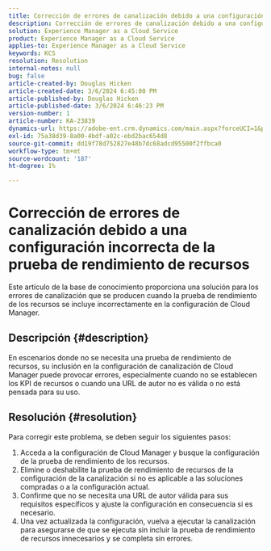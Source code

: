 ```yaml
---
title: Corrección de errores de canalización debido a una configuración incorrecta de la prueba de rendimiento de recursos
description: Corrección de errores de canalización debido a una configuración incorrecta de la prueba de rendimiento de recursos
solution: Experience Manager as a Cloud Service
product: Experience Manager as a Cloud Service
applies-to: Experience Manager as a Cloud Service
keywords: KCS
resolution: Resolution
internal-notes: null
bug: false
article-created-by: Douglas Hicken
article-created-date: 3/6/2024 6:45:00 PM
article-published-by: Douglas Hicken
article-published-date: 3/6/2024 6:46:23 PM
version-number: 1
article-number: KA-23839
dynamics-url: https://adobe-ent.crm.dynamics.com/main.aspx?forceUCI=1&pagetype=entityrecord&etn=knowledgearticle&id=f534b49e-e9db-ee11-904d-6045bd006793
exl-id: 75a38d39-8a00-4bdf-a02c-ebd2bac654d8
source-git-commit: dd19f78d752827e48b7dc68adcd95500f2ffbca0
workflow-type: tm+mt
source-wordcount: '187'
ht-degree: 1%

---
```


# Corrección de errores de canalización debido a una configuración incorrecta de la prueba de rendimiento de recursos


Este artículo de la base de conocimiento proporciona una solución para los errores de canalización que se producen cuando la prueba de rendimiento de los recursos se incluye incorrectamente en la configuración de Cloud Manager.

## Descripción {#description}

En escenarios donde no se necesita una prueba de rendimiento de recursos, su inclusión en la configuración de canalización de Cloud Manager puede provocar errores, especialmente cuando no se establecen los KPI de recursos o cuando una URL de autor no es válida o no está pensada para su uso.

## Resolución {#resolution}


Para corregir este problema, se deben seguir los siguientes pasos:
1. Acceda a la configuración de Cloud Manager y busque la configuración de la prueba de rendimiento de los recursos.
2. Elimine o deshabilite la prueba de rendimiento de recursos de la configuración de la canalización si no es aplicable a las soluciones compradas o a la configuración actual.
3. Confirme que no se necesita una URL de autor válida para sus requisitos específicos y ajuste la configuración en consecuencia si es necesario.
4. Una vez actualizada la configuración, vuelva a ejecutar la canalización para asegurarse de que se ejecuta sin incluir la prueba de rendimiento de recursos innecesarios y se completa sin errores.
